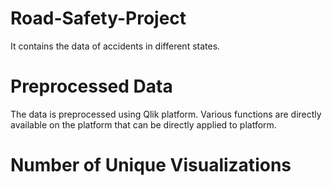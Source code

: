 # Road-Safety-Project
It contains the data of accidents in different states.
# Preprocessed Data 
The data is preprocessed using Qlik platform. Various functions are directly available on the platform that can be directly applied to platform.
# Number of Unique Visualizations

